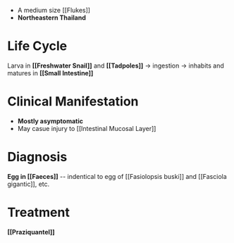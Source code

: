 - A medium size [[Flukes]]
- **Northeastern Thailand**

# Life Cycle
Larva in **[[Freshwater Snail]]** and **[[Tadpoles]]** -> ingestion -> inhabits and matures in **[[Small Intestine]]**

# Clinical Manifestation
- **Mostly asymptomatic**
- May casue injury to [[Intestinal Mucosal Layer]]

# Diagnosis
**Egg in [[Faeces]]** -- indentical to egg of [[Fasiolopsis buski]] and [[Fasciola gigantic]], etc.

# Treatment
**[[Praziquantel]]**